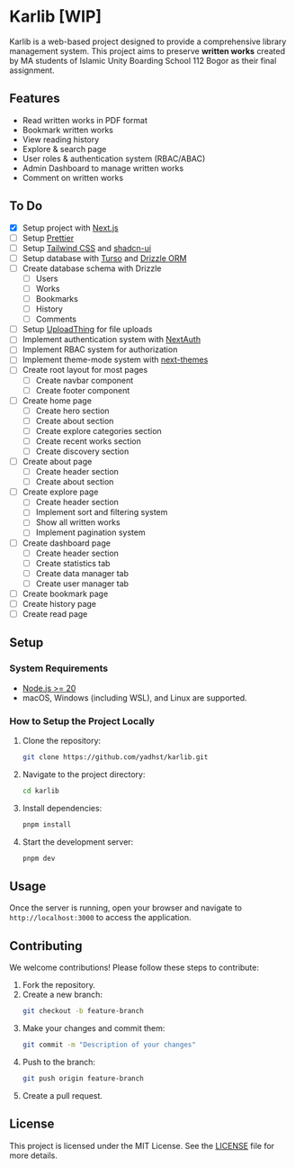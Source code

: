 # Karlib [WIP]

Karlib is a web-based project designed to provide a comprehensive library management system. This project aims to preserve **written works** created by MA students of Islamic Unity Boarding School 112 Bogor as their final assignment.

## Features

- Read written works in PDF format
- Bookmark written works
- View reading history
- Explore & search page
- User roles & authentication system (RBAC/ABAC)
- Admin Dashboard to manage written works
- Comment on written works

## To Do

- [x] Setup project with [Next.js](https://nextjs.org/)
- [ ] Setup [Prettier](https://prettier.io/)
- [ ] Setup [Tailwind CSS](https://tailwindcss.com/) and [shadcn-ui](https://ui.shadcn.com/)
- [ ] Setup database with [Turso](https://turso.tech/) and [Drizzle ORM](https://orm.drizzle.team/)
- [ ] Create database schema with Drizzle
  - [ ] Users
  - [ ] Works
  - [ ] Bookmarks
  - [ ] History
  - [ ] Comments
- [ ] Setup [UploadThing](https://uploadthing.com/) for file uploads
- [ ] Implement authentication system with [NextAuth](https://authjs.dev/)
- [ ] Implement RBAC system for authorization
- [ ] Implement theme-mode system with [next-themes](https://www.npmjs.com/package/next-themes)
- [ ] Create root layout for most pages
  - [ ] Create navbar component
  - [ ] Create footer component
- [ ] Create home page
  - [ ] Create hero section
  - [ ] Create about section
  - [ ] Create explore categories section
  - [ ] Create recent works section
  - [ ] Create discovery section
- [ ] Create about page
  - [ ] Create header section
  - [ ] Create about section
- [ ] Create explore page
  - [ ] Create header section
  - [ ] Implement sort and filtering system
  - [ ] Show all written works
  - [ ] Implement pagination system
- [ ] Create dashboard page
  - [ ] Create header section
  - [ ] Create statistics tab
  - [ ] Create data manager tab
  - [ ] Create user manager tab
- [ ] Create bookmark page
- [ ] Create history page
- [ ] Create read page

## Setup

### System Requirements

- [Node.js >= 20](https://nodejs.org/)
- macOS, Windows (including WSL), and Linux are supported.

### How to Setup the Project Locally

1. Clone the repository:
    ```bash
    git clone https://github.com/yadhst/karlib.git
    ```
2. Navigate to the project directory:
    ```bash
    cd karlib
    ```
3. Install dependencies:
    ```bash
    pnpm install
    ```
4. Start the development server:
    ```bash
    pnpm dev
    ```

## Usage

Once the server is running, open your browser and navigate to `http://localhost:3000` to access the application.

## Contributing

We welcome contributions! Please follow these steps to contribute:

1. Fork the repository.
2. Create a new branch:
    ```bash
    git checkout -b feature-branch
    ```
3. Make your changes and commit them:
    ```bash
    git commit -m "Description of your changes"
    ```
4. Push to the branch:
    ```bash
    git push origin feature-branch
    ```
5. Create a pull request.

## License

This project is licensed under the MIT License. See the [LICENSE](LICENSE) file for more details.
